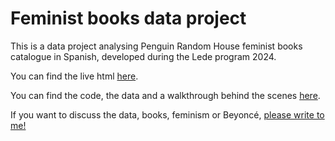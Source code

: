 # Feminist books data project
This is a data project analysing Penguin Random House feminist books catalogue in Spanish, developed during the Lede program 2024.

You can find the live html [here](https://anaemepe.github.io/feminist-books-project/).

You can find the code, the data and a walkthrough behind the scenes [here](https://github.com/anaemepe/feminist-books-process).

If you want to discuss the data, books, feminism or Beyoncé, [please write to me!](mailto:ana.mpadros@gmail.com)
